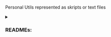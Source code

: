 Personal Utils represented as skripts or text files

<details>
  <summary><h3>READMEs:</h3></summary>
    <details>
      <summary>Photo Details Extracter</summary>
        Extracts detail properties from all the photos in a folder and displays them on the screen and creates a csv file.
    </details>
    <details>
      <summary>Automat for downloading database from doctor or dentist software with mail notification</summary>
        Disclaimer: Code only works for https://hippneo.kontrax.bg/
          <ol>
            <li>
              Place the file in C:\Users\user.
            </li>
            <li>
              Open cmd.
            </li>
            <li>
              Run the file.
            </li>
            <li>
              Insert a link from the doctor account.
            </li>
            <li>
              Lay back and relax while the automat do it's job. He will send you a notification on your phone when he is ready.
            </li>
          </ol>
    </details>
    <details>
        <summary>Auto PDF Uploader To Wordpress</summary>
          Used app: SikuliX-2.0.5
          Uploads PDF into a plugin, then imports the PDF into an elementor gadget and repeats.
    </details>
    <details>
      <summary>Investing Decisions Maker</summary>
        A Mamdani type fuzzy logic system named with six inputs and one output. 
        It's designed to assist in investment decision-making based on various financial indicators. 
        The inputs include metrics such as revenue growth, gross profit margin, and P/E ratio, each divided into linguistic terms like "negative," "average," and "high." 
        The output, "Type of Investment," provides linguistic categories such as "avoid," "risky," "worthy," and "unicorn" based on the inputs' fuzzy logic analysis. 
        The system's rules govern the mapping between input combinations and output categories, enabling nuanced investment recommendations.
    </details>
</details>
